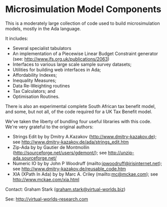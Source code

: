 Microsimulation Model Components
============================

This is a moderately large collection of code used to build microsimulation models, mostly in the Ada language.

It includes:
            
* Several specialist tabulators
* An implementation of a Piecewise Linear Budget Constraint generator (see: http://www.ifs.org.uk/publications/2063)
* Interfaces to various large scale sample survey datasets;
* Utilities for building web interfaces in Ada;
* Affordability Indexes;
* Inequality Measures;
* Data Re-Weighting routines
* Tax Calculators; and 
* Optimisation Routines.
            
There is also an experimental complete South African tax benefit
model, and some, but not all, of the code required for a UK Tax
Benefit model.

We've taken the liberty of bundling four useful libraries with this code. 
We're very grateful to the original authors:
  * Strings Edit by  by Dmitry A.Kazakov (http://www.dmitry-kazakov.de); see http://www.dmitry-kazakov.de/ada/strings_edit.htm
  * Zip-Ada by  by Gautier de Montmollin (http://sourceforge.net/users/gdemont/); see http://unzip-ada.sourceforge.net/
  * Numeric IO by  by John P Woodruff (mailto:jpwoodruff@irisinternet.net); see http://www.dmitry-kazakov.de/reusable_code.htm
  * XIA (XPath In Ada)</a> by  by Marc A. Criley (mailto:mc@mckae.com); see http://www.mckae.com/xia.html

                        
Contact: Graham Stark (graham.stark@virtual-worlds.biz)

See: http://virtual-worlds-research.com



